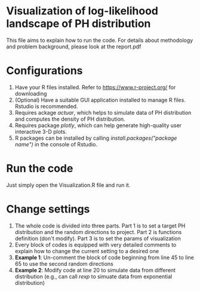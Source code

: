 # Visualization of log-likelihood landscape of PH distribution

This file aims to explain how to run the code. For details about methodology and problem background, please look at the report.pdf

# Configurations
1. Have your R files installed. Refer to https://www.r-project.org/ for downloading
2. (Optional) Have a suitable GUI application installed to manage R files. Rstudio is recommended. 
3. Requires ackage _actuar_, which helps to simulate data of PH distribution and computes the density of PH distribution.
4. Requires package _plotly_, which can help generate high-quality user interactive 3-D plots.
5. R packages can be installed by calling _install.packages("package name")_ in the console of Rstudio.

# Run the code
Just simply open the Visualization.R file and run it.

# Change settings
1. The whole code is divided into three parts. Part 1 is to set a target PH distribution and the random directions to project. Part 2 is functions definition (don't modify). Part 3 is to set the params of visualization
2. Every block of codes is equipped with very detailed comments to explain how to change the current setting to a desired one
3. __Example 1__: Un-comment the block of code beginning from line 45 to line 65 to use the second random directions
4. __Example 2__: Modify code at line 20 to simulate data from different distribution (e.g., can call _rexp_ to simuate data from exponential distribution)